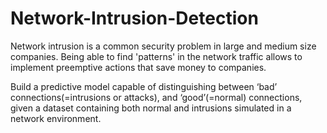# Network-Intrusion-Detection

Network intrusion is a common security problem in large and medium size companies. Being able to find 'patterns' in the network traffic allows to implement preemptive actions that save money to companies.

Build a predictive model capable of distinguishing between ‘bad’ connections(=intrusions or attacks), and ‘good’(=normal) connections, given a dataset containing both normal and intrusions simulated in a network environment.
